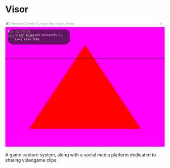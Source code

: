 # Visor

![Visor injection PoC](Docs/Images/visor_injection.png)

A game capture system, along with a social media platform dedicated to sharing videogame clips.